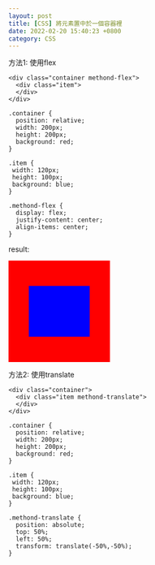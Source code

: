 ```yaml
---
layout: post
title: [CSS] 將元素置中於一個容器裡
date: 2022-02-20 15:40:23 +0800
category: CSS
---
```

方法1: 使用flex
```
<div class="container methond-flex">
  <div class="item">
  </div>
</div>
```
```
.container {
  position: relative;
  width: 200px;
  height: 200px;
  background: red;
}

.item {
 width: 120px;
 height: 100px;
 background: blue;
}

.methond-flex {
  display: flex;
  justify-content: center;
  align-items: center;
}
```
result:
<div style="position:relative; width:200px; height:200px; background:red; display: flex; justify-content: center; align-items: center;">
  <div style="width: 120px; height: 100px; background: blue;">
  </div>
</div>
   
    
   	
方法2: 使用translate
```
<div class="container">
  <div class="item methond-translate">
  </div>
</div>
```
```
.container {
  position: relative;
  width: 200px;
  height: 200px;
  background: red;
}

.item {
 width: 120px;
 height: 100px;
 background: blue;
}

.methond-translate {
  position: absolute;
  top: 50%;
  left: 50%;
  transform: translate(-50%,-50%);
}
```


